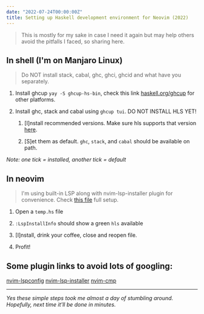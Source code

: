 ```yaml
---
date: "2022-07-24T00:00:00Z"
title: Setting up Haskell development environment for Neovim (2022)
---
```


> This is mostly for my sake in case I need it again but may help others avoid the pitfalls I faced, so sharing here.

## In shell (I'm on Manjaro Linux)

> Do NOT install stack, cabal, ghc, ghci, ghcid and what have you separately.

1. Install ghcup `yay -S ghcup-hs-bin`, check this link [haskell.org/ghcup](https://www.haskell.org/ghcup/install/) for other platforms.

2. Install ghc, stack and cabal using `ghcup tui`. DO NOT INSTALL HLS YET!

   1. [I]nstall recommended versions. Make sure hls supports that version [here](https://haskell-language-server.readthedocs.io/en/latest/supported-versions.html).

   1. [S]et them as default. `ghc`, `stack`, and `cabal` should be available on path.

_Note: one tick = installed, another tick = default_

## In neovim

> I'm using built-in LSP along with nvim-lsp-installer plugin for convenience. Check [this file](https://github.com/p-tupe/dotfiles/blob/main/nvim/.config/nvim/lua/plugins/lsp-installer.lua) full setup.

1. Open a `temp.hs` file

2. `:LspInstallInfo` should show a green `hls` available

3. [I]nstall, drink your coffee, close and reopen file.

4. Profit!

## Some plugin links to avoid lots of googling:

[nvim-lspconfig](https://github.com/neovim/nvim-lspconfig)
[nvim-lsp-installer](https://github.com/williamboman/nvim-lsp-installer/)
[nvim-cmp](https://github.com/hrsh7th/nvim-cmp)

---

_Yes these simple steps took me almost a day of stumbling around. Hopefully, next time it'll be done in minutes._
